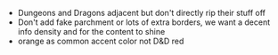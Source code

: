 - Dungeons and Dragons adjacent but don't directly rip their stuff off
- Don't add fake parchment or lots of extra borders, we want a decent
  info density and for the content to shine
- orange as common accent color not D&D red


